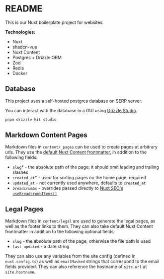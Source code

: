 # README

This is our Nuxt boilerplate project for websites.

**Technologies:**

- Nuxt
- shadcn-vue
- Nuxt Content
- Postgres + Drizzle ORM
- Zod
- Redis
- Docker

## Database

This project uses a self-hosted postgres database on SERP server.

You can interact with the database in a GUI using [Drizzle Studio](https://orm.drizzle.team/drizzle-studio/overview#:~:text=Launch%20Drizzle%20Studio).

```zsh
pnpm drizzle-kit studio
```

## Markdown Content Pages

Markdown files in `content/_pages` can be used to create pages at arbitrary
urls. They use the [default Nuxt Content
frontmatter](https://content.nuxt.com/composables/use-content-head#parameters),
in addition to the following fields:

- `slug`\* - the absolute path of the page; it should omit leading and trailing
  slashes
- `created_at`\* - used for sorting pages on the home page, required
- `updated_at` - not currently used anywhere, defaults to `created_at`
- `breadcrumbs` - overrides passed directly to [Nuxt SEO's
  `useBreadcrumbItems()`](https://nuxtseo.com/nuxt-seo/api/breadcrumbs)

## Legal Pages

Markdown files in `content/legal` are used to generate the legal pages, as well
as the footer links to them. They can also take default Nuxt Content
frontmatter in addition to the following optional fields:

- `slug` - the absolute path of the page; otherwise the file path is used
- `last_updated` - a date string

They can also use any variables from the site config (defined in
`nuxt.config.ts`) as well as `emailMasked` strings that correspond to the email
fields provided. They can also reference the hostname of `site.url` at
`site.hostname`.
